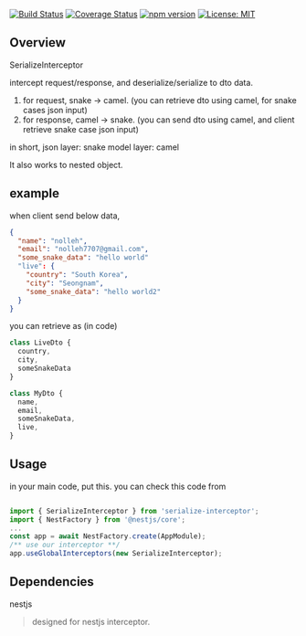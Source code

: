 [![Build Status](https://app.travis-ci.com/nolleh/serialize-interceptor.svg?branch=master)](https://app.travis-ci.com/nolleh/serialize-interceptor)
[![Coverage Status](https://coveralls.io/repos/github/nolleh/serialize-interceptor/badge.svg?branch=master)](https://coveralls.io/github/nolleh/serialize-interceptor?branch=master)
[![npm version](https://badge.fury.io/js/serialize-interceptor.svg)](https://badge.fury.io/js/serialize-interceptor)
[![License: MIT](https://img.shields.io/badge/License-MIT-yellow.svg)](https://opensource.org/licenses/MIT)

## Overview

SerializeInterceptor

intercept request/response, and deserialize/serialize to dto data.

1. for request, snake -> camel. (you can retrieve dto using camel, for snake cases json input)
2. for response, camel -> snake. (you can send dto using camel, and client retrieve snake case json input)

in short, json layer: snake
model layer: camel

It also works to nested object.


## example 

when client send below data, 
```json
{ 
  "name": "nolleh",
  "email": "nolleh7707@gmail.com",
  "some_snake_data": "hello world"
  "live": { 
    "country": "South Korea",
    "city": "Seongnam",
    "some_snake_data": "hello world2"
  }
}
```

you can retrieve as (in code)


```typescript
class LiveDto {
  country,
  city,
  someSnakeData
}

class MyDto {
  name,
  email,
  someSnakeData,
  live,
}

```

## Usage
in your main code, put this.
you can check this code from 
[]("https://github.com/nolleh/serialize-interceptor/test/app.ts")

```typescript

import { SerializeInterceptor } from 'serialize-interceptor';
import { NestFactory } from '@nestjs/core';
...
const app = await NestFactory.create(AppModule);
/** use our interceptor **/
app.useGlobalInterceptors(new SerializeInterceptor);

```

## Dependencies

nestjs
> designed for nestjs interceptor.


